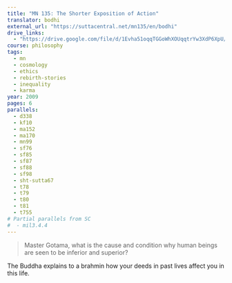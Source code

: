 ```yaml
---
title: "MN 135: The Shorter Exposition of Action"
translator: bodhi
external_url: "https://suttacentral.net/mn135/en/bodhi"
drive_links:
  - "https://drive.google.com/file/d/1Evha51oqqTGGoWhXOUqqtrYw3XdP6XpU/view?usp=drivesdk"
course: philosophy
tags:
  - mn
  - cosmology
  - ethics
  - rebirth-stories
  - inequality
  - karma
year: 2009
pages: 6
parallels:
  - d338
  - kf10
  - ma152
  - ma170
  - mn99
  - sf76
  - sf85
  - sf87
  - sf88
  - sf98
  - sht-sutta67
  - t78
  - t79
  - t80
  - t81
  - t755
# Partial parallels from SC
#  - mil3.4.4
---
```


> Master Gotama, what is the cause and condition why human beings are seen to be inferior and superior?

The Buddha explains to a brahmin how your deeds in past lives affect you in this life.

